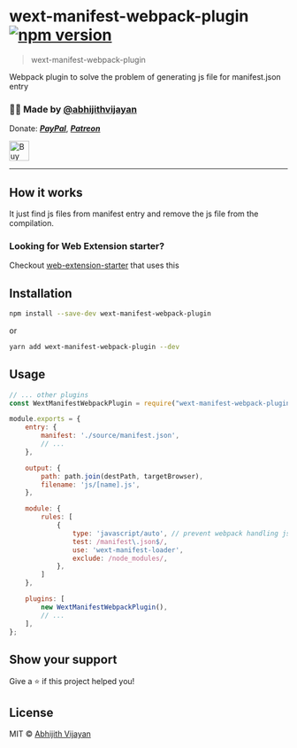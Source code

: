 # wext-manifest-webpack-plugin [![npm version](https://img.shields.io/npm/v/wext-manifest-webpack-plugin)](https://www.npmjs.com/package/wext-manifest-webpack-plugin)

> wext-manifest-webpack-plugin

Webpack plugin to solve the problem of generating js file for manifest.json entry

<h3>🙋‍♂️ Made by <a href="https://twitter.com/_abhijithv">@abhijithvijayan</a></h3>
<p>
  Donate:
  <a href="https://www.paypal.me/iamabhijithvijayan" target='_blank'><i><b>PayPal</b></i></a>,
  <a href="https://www.patreon.com/abhijithvijayan" target='_blank'><i><b>Patreon</b></i></a>
</p>
<p>
  <a href='https://www.buymeacoffee.com/abhijithvijayan' target='_blank'>
    <img height='36' style='border:0px;height:36px;' src='https://bmc-cdn.nyc3.digitaloceanspaces.com/BMC-button-images/custom_images/orange_img.png' border='0' alt='Buy Me a Coffee' />
  </a>
</p>
<hr />

## How it works
It just find js files from manifest entry and remove the js file from the compilation.

### Looking for Web Extension starter?

Checkout [web-extension-starter](https://github.com/abhijithvijayan/web-extension-starter) that uses this 

## Installation

```sh
npm install --save-dev wext-manifest-webpack-plugin
```
or
```sh
yarn add wext-manifest-webpack-plugin --dev
```

## Usage

```js
// ... other plugins
const WextManifestWebpackPlugin = require("wext-manifest-webpack-plugin");

module.exports = {
    entry: {
        manifest: './source/manifest.json',
        // ...
    },

    output: {
        path: path.join(destPath, targetBrowser),
        filename: 'js/[name].js',
    },

    module: {
        rules: [
            {
                type: 'javascript/auto', // prevent webpack handling json with its own loaders,
                test: /manifest\.json$/,
                use: 'wext-manifest-loader',
                exclude: /node_modules/,
            },
        ]
    },

    plugins: [
        new WextManifestWebpackPlugin(),
        // ...
    ],
};
```

## Show your support

Give a ⭐️ if this project helped you!

## License

MIT © [Abhijith Vijayan](https://abhijithvijayan.in)